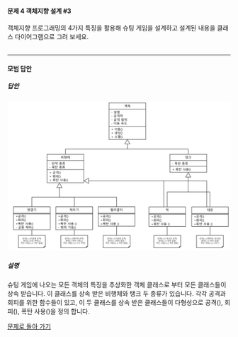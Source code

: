 #### 문제 4 객체지향 설계 #3
객체지향 프로그래밍의 4가지 특징을 활용해 슈팅 게임을 설계하고 설계된 내용을 클래스 다이어그램으로 그려 보세요.
<br/><br/>

---


#### 모범 답안
##### 답안
![](shooting_game.png)
##### 설명
슈팅 게임에 나오는 모든 객체의 특징을 추상화한 객체 클래스로 부터 모든 클래스들이 상속 받습니다. 이 클래스를 상속 받은 비행체와 탱크 두 종류가 있습니다. 각각 공격과 회피를 위한 함수들이 있고, 이 두 클래스를 상속 받은 클래스들이 다형성으로 공격(), 회피(), 폭탄 사용()을 정의 합니다.

[문제로 돌아 가기](README.md "문제로 돌아 가기")

